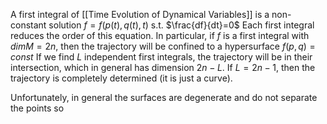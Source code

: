 A first integral of [[Time Evolution of Dynamical Variables]] is a non-constant solution $f=f(p(t),q(t),t)$ s.t. $\frac{df}{dt}=0$ 
Each first integral reduces the order of this equation.
In particular, if $f$ is a first integral with $dimM=2n$, then the trajectory will be confined to a hypersurface $f(p,q)=const$
If we find $L$ independent first integrals, the trajectory will be in their intersection, which in general has dimension $2n-L$.
If $L=2n-1$, then the trajectory is completely determined (it is just a curve).

Unfortunately, in general the surfaces are degenerate and do not separate the points so 